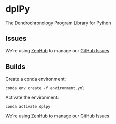 # dplPy
The Dendrochronology Program Library for Python

## Issues

We're using [ZenHub](https://app.zenhub.com/workspaces/opendendro-60ec698d8790d700171ceee8/board?repos=385244315) to manage our [GitHub Issues](https://github.com/opendendro/dplpy/issues)

## Builds

Create a conda environment:

```
conda env create -f environment.yml
```

Activate the environment:

```
conda activate dplpy
```
We're using [ZenHub](https://zenhub.com) to manage our GitHub Issues

